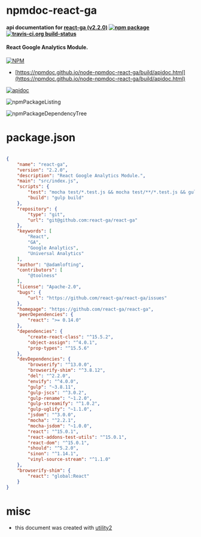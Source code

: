 # npmdoc-react-ga

#### api documentation for  [react-ga (v2.2.0)](https://github.com/react-ga/react-ga)  [![npm package](https://img.shields.io/npm/v/npmdoc-react-ga.svg?style=flat-square)](https://www.npmjs.org/package/npmdoc-react-ga) [![travis-ci.org build-status](https://api.travis-ci.org/npmdoc/node-npmdoc-react-ga.svg)](https://travis-ci.org/npmdoc/node-npmdoc-react-ga)

#### React Google Analytics Module.

[![NPM](https://nodei.co/npm/react-ga.png?downloads=true&downloadRank=true&stars=true)](https://www.npmjs.com/package/react-ga)

- [https://npmdoc.github.io/node-npmdoc-react-ga/build/apidoc.html](https://npmdoc.github.io/node-npmdoc-react-ga/build/apidoc.html)

[![apidoc](https://npmdoc.github.io/node-npmdoc-react-ga/build/screenCapture.buildCi.browser.%252Ftmp%252Fbuild%252Fapidoc.html.png)](https://npmdoc.github.io/node-npmdoc-react-ga/build/apidoc.html)

![npmPackageListing](https://npmdoc.github.io/node-npmdoc-react-ga/build/screenCapture.npmPackageListing.svg)

![npmPackageDependencyTree](https://npmdoc.github.io/node-npmdoc-react-ga/build/screenCapture.npmPackageDependencyTree.svg)



# package.json

```json

{
    "name": "react-ga",
    "version": "2.2.0",
    "description": "React Google Analytics Module.",
    "main": "src/index.js",
    "scripts": {
        "test": "mocha test/*.test.js && mocha test/**/*.test.js && gulp test",
        "build": "gulp build"
    },
    "repository": {
        "type": "git",
        "url": "git@github.com:react-ga/react-ga"
    },
    "keywords": [
        "React",
        "GA",
        "Google Analytics",
        "Universal Analytics"
    ],
    "author": "@adamlofting",
    "contributors": [
        "@toolness"
    ],
    "license": "Apache-2.0",
    "bugs": {
        "url": "https://github.com/react-ga/react-ga/issues"
    },
    "homepage": "https://github.com/react-ga/react-ga",
    "peerDependencies": {
        "react": ">= 0.14.0"
    },
    "dependencies": {
        "create-react-class": "^15.5.2",
        "object-assign": "^4.0.1",
        "prop-types": "^15.5.6"
    },
    "devDependencies": {
        "browserify": "^13.0.0",
        "browserify-shim": "^3.8.12",
        "del": "^2.2.0",
        "envify": "^4.0.0",
        "gulp": "~3.8.11",
        "gulp-jscs": "^3.0.2",
        "gulp-rename": "~1.2.0",
        "gulp-streamify": "^1.0.2",
        "gulp-uglify": "~1.1.0",
        "jsdom": "^3.0.0",
        "mocha": "^2.2.1",
        "mocha-jsdom": "~1.0.0",
        "react": "^15.0.1",
        "react-addons-test-utils": "^15.0.1",
        "react-dom": "^15.0.1",
        "should": "^5.2.0",
        "sinon": "^1.14.1",
        "vinyl-source-stream": "^1.1.0"
    },
    "browserify-shim": {
        "react": "global:React"
    }
}
```



# misc
- this document was created with [utility2](https://github.com/kaizhu256/node-utility2)
